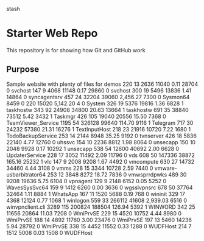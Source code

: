 stash
# Starter Web Repo

This repository is for showing how Git and GitHub work

## Purpose

Sample website with plenty of files for demos
   220      13     2636      11040       0.11  28704   0 svchost
   147       9     4068      11148       0.17  29860   0 svchost
   300      19     5496      13836       1.41  14864   0 syncagentsrv
   457      24    32204      39060   2,456.27   7300   0 Sysmon64
  8459       0      220      15020   5,142.20      4   0 System
   326      19     5376      19816       1.36   6828   1 taskhostw
   343      92    24908      34800      20.63  13664   1 taskhostw
   691      35    38840      73512       5.42   3432   1 Taskmgr
   426     105    19040      20556      15.50   7368   0 TeamViewer_Service
  1195      54   326128      99640     114.70   9116   1 Telegram
   717      30    24232      57380      21.31  16276   1 TextInputHost
   218      23    21916      10720       7.22   1680   1 TodoBackupService
   253      14     2144       8948      35.25   9192   0 tvnserver
   426      18     5836      22140       4.77  12760   0 uhssvc
   154      10     2236       8812       1.98   8064   0 unsecapp
   150      10     2048       9928       0.17  10292   1 unsecapp
   538      54    12600      40692       2.00   6628   0 UpdaterService
   228      17     3052      11492       2.09  11796   0 vds
   608      50   147336      38872     165.16  25232   1 vlc
   147       9     2008       9208       1.67   4492   0 vmcompute
   630      27    14732      34460       4.44   3108   0 vmms
   228      15     3344      10728       2.59   7440   0 vmware-usbarbitrator64
   253      12     3848       8272      18.72   7836   0 vmwsprrdpwks
   489      30     9208      19636       5.75   6104   0 vpnagent
   129       9     2148       6152       0.05   5252   0 WavesSysSvc64
   159       9     1412       6260       0.00   3636   0 wgsslvpnsrc
   678      50    37764      32464       1.11   8884   1 WhatsApp
   167      11     1520       5688       0.19    768   0 wininit
   329      17     4368      12124       0.77   1068   1 winlogon
   559      33   266112      41608   2,939.03   6516   0 winvpnclient.cli
  3289     115   200824     188504     126.94   5392   1 WINWORD
   342      25    11656      20864      11.03   7208   0 WmiPrvSE
   229      15     4520      10752       4.44   8980   0 WmiPrvSE
   188      14     4892      11760       3.00  23476   0 WmiPrvSE
   197      13     5460      14236       5.94  28792   0 WmiPrvSE
   338      15     4452      11552       0.33   1288   0 WUDFHost
   214       7     1512       5008       0.03   1508   0 WUDFHost
